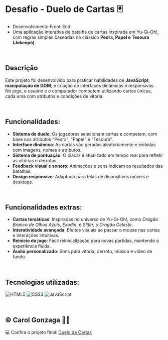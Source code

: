 # Desafio - Duelo de Cartas 🃏  

- Desenvolvimento Front-End  
- Uma aplicação interativa de batalha de cartas inspirada em Yu-Gi-Oh!, com regras simples baseadas no clássico **Pedra, Papel e Tesoura (Jokenpô)**.

<br/>

## Descrição  
Este projeto foi desenvolvido para praticar habilidades de **JavaScript**, **manipulação de DOM**, e criação de interfaces dinâmicas e responsivas.  
No jogo, o usuário e o computador competem utilizando cartas únicas, cada uma com atributos e condições de vitória.

<br/>

## Funcionalidades:
- **Sistema de duelo**: Os jogadores selecionam cartas e competem, com base nos atributos "Pedra", "Papel" e "Tesoura".  
- **Interface dinâmica**: As cartas são geradas aleatoriamente e exibidas com imagens, nomes e atributos.  
- **Sistema de pontuação**: O placar é atualizado em tempo real para refletir as vitórias e derrotas.  
- **Feedback visual e sonoro**: Animações e sons indicam os resultados das batalhas.  
- **Design responsivo**: Adaptado para telas de dispositivos móveis e desktops.  

<br/>

## Funcionalidades extras:
- **Cartas temáticas**: Inspiradas no universo de Yu-Gi-Oh!, como *Dragão Branco de Olhos Azuis*, *Exodia*, e *Slifer, o Dragão Celeste*.  
- **Interatividade avançada**: Efeitos visuais ao passar o mouse nas cartas e interações intuitivas.  
- **Reinício do jogo**: Fácil reinicialização para novas partidas, mantendo a experiência fluida.  
- **Áudio personalizado**: Sons para vitória, derrota, música e vídeo de fundo.  

<br/>

## Tecnologias utilizadas:
![HTML5](https://img.shields.io/badge/html5-%23E34F26.svg?style=flat&logo=html5&logoColor=white) 
![CSS3](https://img.shields.io/badge/css3-%231572B6.svg?style=flat&logo=css3&logoColor=white) 
![JavaScript](https://img.shields.io/badge/javascript-%23323330.svg?style=flat&logo=javascript&logoColor=%23F7DF1E)

<br/>

## © Carol Gonzaga 🏳️‍🌈  
💻 Confira o projeto final: [Duelo de Cartas](https://carolgonzaga.github.io/desafio-dio-yugioh/)  
